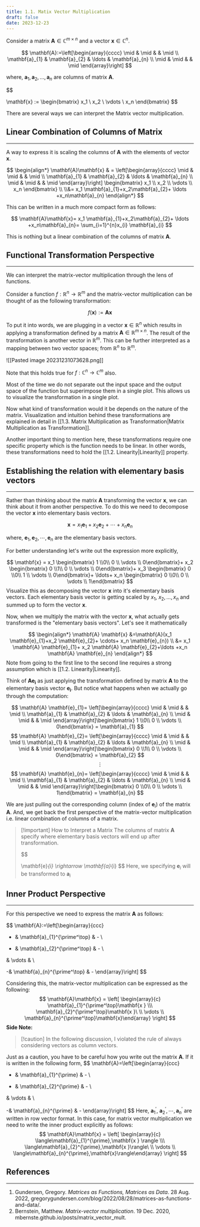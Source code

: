 ```yaml
---
title: 1.1. Matix Vector Multiplication
draft: false
date: 2023-12-23
---
```


Consider a matrix $\mathbf{A} \in \mathbb{C}^{m\times n}$ and a vector $\mathbf{x} \in \mathbb{C}^{n}$. 

$$
\mathbf{A}:=\left[\begin{array}{cccc}
\mid & \mid & & \mid \\
\mathbf{a}_{1} & \mathbf{a}_{2} & \ldots & \mathbf{a}_{n} \\
\mid & \mid & & \mid
\end{array}\right]
$$
  
where, $\mathbf{a}_{1},\mathbf{a}_{2},\ldots,\mathbf{a}_{n}$ are columns of matrix $\mathbf{A}$. 

$$

\mathbf{x} := \begin{bmatrix} x_1 \\ x_2 \\ \vdots \\ x_n \end{bmatrix}
$$


There are several ways we can interpret the Matrix vector multiplication. 


## Linear Combination of Columns of Matrix 
----
A way to express it is scaling the columns of $\mathbf{A}$ with the elements of vector $\mathbf{x}$.



$$
\begin{align*}
\mathbf{A}\mathbf{x} & = \left[\begin{array}{cccc}
\mid & \mid & & \mid \\
\mathbf{a}_{1} & \mathbf{a}_{2} & \ldots & \mathbf{a}_{n} \\
\mid & \mid & & \mid
\end{array}\right] \begin{bmatrix} x_1 \\ x_2 \\ \vdots \\ x_n \end{bmatrix} \\ \\&= x_1 \mathbf{a}_{1}+x_2\mathbf{a}_{2}+ \ldots +x_n\mathbf{a}_{n}
\end{align*}
$$


This can be written in a much more compact form as follows:

$$
\mathbf{A}\mathbf{x}= x_1 \mathbf{a}_{1}+x_2\mathbf{a}_{2}+ \ldots +x_n\mathbf{a}_{n}= \sum_{i=1}^{n}x_{i} \mathbf{a}_{i}
$$

This is nothing but a linear combination of the columns of matrix $\mathbf{A}$. 


## Functional Transformation Perspective
----
We can interpret the matrix-vector multiplication through the lens of functions.

Consider a function $f:\mathbb{R}^{n} \rightarrow \mathbb{R}^m$ and the matrix-vector multiplication can be thought of as the following transformation:

$$
f(\mathbf{x}):=\mathbf{A} \mathbf{x}
$$

To put it into words, we are plugging in a vector $\mathbf{x} \in \mathbb{R}^{n}$ which results in applying a transformation defined by a matrix $\mathbf{A} \in \mathbb{R}^{m \times n}$. The result of the transformation is another vector in $\mathbb{R}^{m}$.  This can be further interpreted as a mapping between two vector spaces; from $\mathbb{R}^{n}$ to  $\mathbb{R}^{m}$.

![[Pasted image 20231231073628.png]]

Note that this holds true for $f:\mathbb{C}^{n} \rightarrow \mathbb{C}^m$ also. 

Most of the time we do not separate out the input space and the output space of the function but superimpose them in a single plot. This allows us to visualize the transformation in a single plot. 

Now what kind of transformation would it be depends on the nature of the 
matrix. Visualization and intuition behind these transformations are explained in detail in [[1.3. Matrix Multiplication as Transformation|Matrix Multiplication as Transformation]].

Another important thing to mention here, these transformations require one specific property which is the function needs to be linear. In other words, these transformations need to hold the [[1.2. Linearity|Linearity]] property.

## Establishing the relation with elementary basis vectors 
---
Rather than thinking about the matrix $\mathbf{A}$ transforming the vector $\mathbf{x}$, we can think about it from another perspective. To do this we need to decompose the vector $\mathbf{x}$ into elementary basis vectors.

$$
\mathbf{x} = x_1 \mathbf{e}_{1}+x_2 \mathbf{e}_{2}+ \cdots+ x_n \mathbf{e}_{n}
$$

where, $\mathbf{e}_{1},\mathbf{e}_{2},\cdots, \mathbf{e}_{n}$ are the elementary basis vectors.

For better understanding let's write out the expression more explicitly,

$$
\mathbf{x} = x_1 \begin{bmatrix} 1 \\0\\ 0 \\ \vdots \\ 0\end{bmatrix}+ x_2 \begin{bmatrix} 0 \\1\\ 0 \\ \vdots \\ 0\end{bmatrix}+ x_3 \begin{bmatrix} 0 \\0\\ 1 \\ \vdots \\ 0\end{bmatrix}+ \ldots+  x_n \begin{bmatrix} 0 \\0\\ 0 \\ \vdots \\ 1\end{bmatrix}
$$
Visualize this as decomposing the vector $\mathbf{x}$ into it's elementary basis vectors.  Each elementary basis vector is getting scaled by $x_1$, $x_2, \ldots, x_n$ and summed up to form the vector $\mathbf{x}$.  

Now, when we multiply the matrix with the vector $\mathbf{x}$, what actually gets transformed is the "elementary basis vectors".  Let's see it mathematically 

$$
\begin{align*}
\mathbf{A} \mathbf{x} &=\mathbf{A}(x_1 \mathbf{e}_{1}+x_2 \mathbf{e}_{2}+ \cdots+ x_n \mathbf{e}_{n}) \\
&= x_1 \mathbf{A} \mathbf{e}_{1}+ x_2 \mathbf{A} \mathbf{e}_{2}+\ldots +x_n \mathbf{A} \mathbf{e}_{n}
\end{align*}
$$
Note from going to the first line to the second line requires a strong assumption which is [[1.2. Linearity|Linearity]]. 

Think of  $\mathbf{A} \mathbf{e_i}$ as just applying the transformation defined by matrix $\mathbf{A}$ to the elementary basis vector $\mathbf{e_i}$. But notice what happens when we actually go through the computation:

$$
\mathbf{A} \mathbf{e}_{1}= \left[\begin{array}{cccc}
\mid & \mid & & \mid \\
\mathbf{a}_{1} & \mathbf{a}_{2} & \ldots & \mathbf{a}_{n} \\
\mid & \mid & & \mid
\end{array}\right]\begin{bmatrix} 1 \\0\\ 0 \\ \vdots \\ 0\end{bmatrix} = \mathbf{a}_{1}
$$
$$
\mathbf{A} \mathbf{e}_{2}= \left[\begin{array}{cccc}
\mid & \mid & & \mid \\
\mathbf{a}_{1} & \mathbf{a}_{2} & \ldots & \mathbf{a}_{n} \\
\mid & \mid & & \mid
\end{array}\right]\begin{bmatrix} 0 \\1\\ 0 \\ \vdots \\ 0\end{bmatrix} = \mathbf{a}_{2}
$$
$$
\vdots
$$
$$
\mathbf{A} \mathbf{e}_{n}= \left[\begin{array}{cccc}
\mid & \mid & & \mid \\
\mathbf{a}_{1} & \mathbf{a}_{2} & \ldots & \mathbf{a}_{n} \\
\mid & \mid & & \mid
\end{array}\right]\begin{bmatrix} 0 \\0\\ 0 \\ \vdots \\ 1\end{bmatrix} = \mathbf{a}_{n}
$$

We are just pulling out the corresponding column (index of $\mathbf{e}_{i}$) of the matrix $\mathbf{A}$. And, we get back the first perspective of the matrix-vector multiplication i.e. linear combination of columns of a matrix.

> [!important] How to Interpret a Matrix
> The columns of matrix $\mathbf{A}$  specify where elementary basis vectors will end up after transformation.
>
>$$
>
> \mathbf{e}_{i} \rightarrow \mathbf{a}_{i}
> $$
> Here, we specifying $\mathbf{e}_{i}$ will be transformed to $\mathbf{a}_{i}$

## Inner Product Perspective 
----
For this perspective we need to express the matrix $\mathbf{A}$ as follows:


$$
\mathbf{A}:=\left[\begin{array}{ccc}
- & \mathbf{a}_{1}^{\prime^\top} & - \\

- & \mathbf{a}_{2}^{\prime^\top} & - \\

& \vdots & \\

-& \mathbf{a}_{n}^{\prime^\top} & -
\end{array}\right]
$$


Considering this, the matrix-vector multiplication can be expressed as the following:
$$
\mathbf{A}\mathbf{x} = \left[ \begin{array}{c} \mathbf{a}_{1}^{\prime^\top}\mathbf{x }  \\\  \mathbf{a}_{2}^{\prime^\top}\mathbf{x }\ \\ \vdots \\ \mathbf{a}_{n}^{\prime^\top}\mathbf{x}\end{array} \right]
$$
**Side Note:**

> [!caution]  In the following discussion, I violated the rule of always considering vectors as column vectors. 

Just as a caution, you have to be careful how you write out the matrix $\mathbf{A}$. If it is written in the following form,
$$
\mathbf{A}=\left[\begin{array}{ccc}
- & \mathbf{a}_{1}^{\prime} & - \\

- & \mathbf{a}_{2}^{\prime} & - \\

& \vdots & \\

-& \mathbf{a}_{n}^{\prime} & -
\end{array}\right]
$$
Here, $\mathbf{a}_{1}^{\prime}$, $\mathbf{a}_{2}^{\prime},\cdots,\mathbf{a}_{n}^{\prime}$ are written in row vector format.
In this case, for matrix vector multiplication we need to write the inner product explicitly as follows:
$$
\mathbf{A}\mathbf{x} = \left[ \begin{array}{c} \langle\mathbf{a}_{1}^{\prime},\mathbf{x } \rangle \\\  \langle\mathbf{a}_{2}^{\prime},\mathbf{x }\rangle\ \\ \vdots \\ \langle\mathbf{a}_{n}^{\prime},\mathbf{x}\rangle\end{array} \right]
$$
## References 
----
 1. Gundersen, Gregory. _Matrices as Functions, Matrices as Data_. 28 Aug. 2022, gregorygundersen.com/blog/2022/08/28/matrices-as-functions-and-data/.
 2. Bernstein, Matthew. _Matrix-vector multiplication_. 19 Dec. 2020, mbernste.github.io/posts/matrix_vector_mult.
